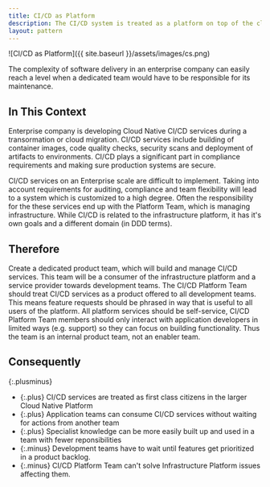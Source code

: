 ```yaml
---
title: CI/CD as Platform
description: The CI/CD system is treated as a platform on top of the cloud platform.
layout: pattern
---
```


![CI/CD as Platform]({{ site.baseurl }}/assets/images/cs.png)

The complexity of software delivery in an enterprise company can easily reach a level when
a dedicated team would have to be responsible for its maintenance.

## In This Context


Enterprise company is developing Cloud Native CI/CD services during a transormation or
cloud migration. CI/CD services include building of container images, code quality checks,
security scans and deployment of artifacts to environments. CI/CD plays a significant
part in compliance requirements and making sure production systems are secure.

CI/CD services on an Enterprise scale are difficult to implement. Taking into account 
requirements for auditing, compliance and team flexibility will lead to a system
which is customized to a high degree. Often the responsibility for the these services
end up with the Platform Team, which is managing infrastructure. While CI/CD is related
to the infrastructure platform, it has it's own goals and a different domain (in DDD terms).

## Therefore

Create a dedicated product team, which will build and manage CI/CD services. This team will
be a consumer of the infrastructure platform and a service provider towards development
teams. The CI/CD Platform Team should treat CI/CD services as a product offered to all
development teams. This means feature requests should be phrased in way that is useful to
all users of the platform. All platform services should be self-service, CI/CD Platform Team 
members should only interact with application developers in limited ways (e.g. support) so
they can focus on building functionality. Thus the team is an internal product team, not an
enabler team.

## Consequently

{:.plusminus}
- {:.plus} CI/CD services are treated as first class citizens in the larger Cloud Native Platform
- {:.plus} Application teams can consume CI/CD services without waiting for actions from another team
- {:.plus} Specialist knowledge can be more easily built up and used in a team with fewer reponsibilities
- {:.minus} Development teams have to wait until features get prioritized in a product backlog.
- {:.minus} CI/CD Platform Team can't solve Infrastructure Platform issues affecting them.

